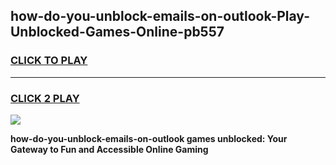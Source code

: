 
## how-do-you-unblock-emails-on-outlook-Play-Unblocked-Games-Online-pb557
<h3>
<a href="https://premium76.site?title=how-do-you-unblock-emails-on-outlook&ref=25A">CLICK TO PLAY</a></h3>
<hr>

<h3>
<a href="https://premium76.site?title=how-do-you-unblock-emails-on-outlook&ref=25A">CLICK 2 PLAY</a>
  
</h3>

<a href="https://premium76.site?title=how-do-you-unblock-emails-on-outlook&ref=25A"><img src="https://clearcache.store/games.png"></a>


**how-do-you-unblock-emails-on-outlook games unblocked: Your Gateway to Fun and Accessible Online Gaming**
